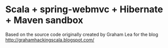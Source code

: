 Scala + spring-webmvc + Hibernate + Maven sandbox
=======================================================

Based on the source code originally created by Graham Lea for the blog http://grahamhackingscala.blogspot.com/
